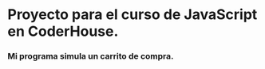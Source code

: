 # Proyecto para el curso de JavaScript en CoderHouse.

### Mi programa simula un carrito de compra.
